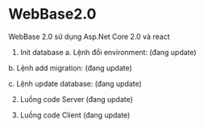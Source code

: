 # WebBase2.0
WebBase 2.0 sử dụng Asp.Net Core 2.0 và react

1. Init database
a. Lệnh đổi environment:
(đang update)

b. Lệnh add migration:
(đang update)

c. Lệnh update database:
(đang update)

2. Luồng code Server
(đang update)

3. Luồng code Client
(đang update)


